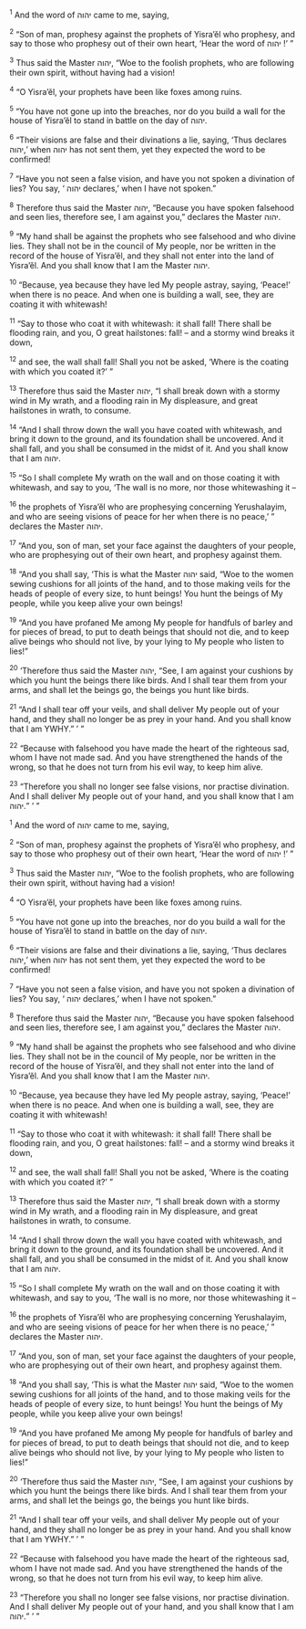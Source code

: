 <sup>1</sup> And the word of יהוה came to me, saying,

<sup>2</sup> “Son of man, prophesy against the prophets of Yisra’ĕl who prophesy, and say to those who prophesy out of their own heart, ‘Hear the word of יהוה !’ ”

<sup>3</sup> Thus said the Master יהוה, “Woe to the foolish prophets, who are following their own spirit, without having had a vision!

<sup>4</sup> “O Yisra’ĕl, your prophets have been like foxes among ruins.

<sup>5</sup> “You have not gone up into the breaches, nor do you build a wall for the house of Yisra’ĕl to stand in battle on the day of יהוה.

<sup>6</sup> “Their visions are false and their divinations a lie, saying, ‘Thus declares יהוה,’ when יהוה has not sent them, yet they expected the word to be confirmed!

<sup>7</sup> “Have you not seen a false vision, and have you not spoken a divination of lies? You say, ‘ יהוה declares,’ when I have not spoken.”

<sup>8</sup> Therefore thus said the Master יהוה, “Because you have spoken falsehood and seen lies, therefore see, I am against you,” declares the Master יהוה.

<sup>9</sup> “My hand shall be against the prophets who see falsehood and who divine lies. They shall not be in the council of My people, nor be written in the record of the house of Yisra’ĕl, and they shall not enter into the land of Yisra’ĕl. And you shall know that I am the Master יהוה.

<sup>10</sup> “Because, yea because they have led My people astray, saying, ‘Peace!’ when there is no peace. And when one is building a wall, see, they are coating it with whitewash!

<sup>11</sup> “Say to those who coat it with whitewash: it shall fall! There shall be flooding rain, and you, O great hailstones: fall! – and a stormy wind breaks it down,

<sup>12</sup> and see, the wall shall fall! Shall you not be asked, ‘Where is the coating with which you coated it?’ ”

<sup>13</sup> Therefore thus said the Master יהוה, “I shall break down with a stormy wind in My wrath, and a flooding rain in My displeasure, and great hailstones in wrath, to consume.

<sup>14</sup> “And I shall throw down the wall you have coated with whitewash, and bring it down to the ground, and its foundation shall be uncovered. And it shall fall, and you shall be consumed in the midst of it. And you shall know that I am יהוה.

<sup>15</sup> “So I shall complete My wrath on the wall and on those coating it with whitewash, and say to you, ‘The wall is no more, nor those whitewashing it –

<sup>16</sup> the prophets of Yisra’ĕl who are prophesying concerning Yerushalayim, and who are seeing visions of peace for her when there is no peace,’ ” declares the Master יהוה.

<sup>17</sup> “And you, son of man, set your face against the daughters of your people, who are prophesying out of their own heart, and prophesy against them.

<sup>18</sup> “And you shall say, ‘This is what the Master יהוה said, “Woe to the women sewing cushions for all joints of the hand, and to those making veils for the heads of people of every size, to hunt beings! You hunt the beings of My people, while you keep alive your own beings!

<sup>19</sup> “And you have profaned Me among My people for handfuls of barley and for pieces of bread, to put to death beings that should not die, and to keep alive beings who should not live, by your lying to My people who listen to lies!”

<sup>20</sup> ‘Therefore thus said the Master יהוה, “See, I am against your cushions by which you hunt the beings there like birds. And I shall tear them from your arms, and shall let the beings go, the beings you hunt like birds.

<sup>21</sup> “And I shall tear off your veils, and shall deliver My people out of your hand, and they shall no longer be as prey in your hand. And you shall know that I am YWHY.” ’ ”

<sup>22</sup> “Because with falsehood you have made the heart of the righteous sad, whom I have not made sad. And you have strengthened the hands of the wrong, so that he does not turn from his evil way, to keep him alive.

<sup>23</sup> “Therefore you shall no longer see false visions, nor practise divination. And I shall deliver My people out of your hand, and you shall know that I am יהוה.” ’ ”

<sup>1</sup> And the word of יהוה came to me, saying,

<sup>2</sup> “Son of man, prophesy against the prophets of Yisra’ĕl who prophesy, and say to those who prophesy out of their own heart, ‘Hear the word of יהוה !’ ”

<sup>3</sup> Thus said the Master יהוה, “Woe to the foolish prophets, who are following their own spirit, without having had a vision!

<sup>4</sup> “O Yisra’ĕl, your prophets have been like foxes among ruins.

<sup>5</sup> “You have not gone up into the breaches, nor do you build a wall for the house of Yisra’ĕl to stand in battle on the day of יהוה.

<sup>6</sup> “Their visions are false and their divinations a lie, saying, ‘Thus declares יהוה,’ when יהוה has not sent them, yet they expected the word to be confirmed!

<sup>7</sup> “Have you not seen a false vision, and have you not spoken a divination of lies? You say, ‘ יהוה declares,’ when I have not spoken.”

<sup>8</sup> Therefore thus said the Master יהוה, “Because you have spoken falsehood and seen lies, therefore see, I am against you,” declares the Master יהוה.

<sup>9</sup> “My hand shall be against the prophets who see falsehood and who divine lies. They shall not be in the council of My people, nor be written in the record of the house of Yisra’ĕl, and they shall not enter into the land of Yisra’ĕl. And you shall know that I am the Master יהוה.

<sup>10</sup> “Because, yea because they have led My people astray, saying, ‘Peace!’ when there is no peace. And when one is building a wall, see, they are coating it with whitewash!

<sup>11</sup> “Say to those who coat it with whitewash: it shall fall! There shall be flooding rain, and you, O great hailstones: fall! – and a stormy wind breaks it down,

<sup>12</sup> and see, the wall shall fall! Shall you not be asked, ‘Where is the coating with which you coated it?’ ”

<sup>13</sup> Therefore thus said the Master יהוה, “I shall break down with a stormy wind in My wrath, and a flooding rain in My displeasure, and great hailstones in wrath, to consume.

<sup>14</sup> “And I shall throw down the wall you have coated with whitewash, and bring it down to the ground, and its foundation shall be uncovered. And it shall fall, and you shall be consumed in the midst of it. And you shall know that I am יהוה.

<sup>15</sup> “So I shall complete My wrath on the wall and on those coating it with whitewash, and say to you, ‘The wall is no more, nor those whitewashing it –

<sup>16</sup> the prophets of Yisra’ĕl who are prophesying concerning Yerushalayim, and who are seeing visions of peace for her when there is no peace,’ ” declares the Master יהוה.

<sup>17</sup> “And you, son of man, set your face against the daughters of your people, who are prophesying out of their own heart, and prophesy against them.

<sup>18</sup> “And you shall say, ‘This is what the Master יהוה said, “Woe to the women sewing cushions for all joints of the hand, and to those making veils for the heads of people of every size, to hunt beings! You hunt the beings of My people, while you keep alive your own beings!

<sup>19</sup> “And you have profaned Me among My people for handfuls of barley and for pieces of bread, to put to death beings that should not die, and to keep alive beings who should not live, by your lying to My people who listen to lies!”

<sup>20</sup> ‘Therefore thus said the Master יהוה, “See, I am against your cushions by which you hunt the beings there like birds. And I shall tear them from your arms, and shall let the beings go, the beings you hunt like birds.

<sup>21</sup> “And I shall tear off your veils, and shall deliver My people out of your hand, and they shall no longer be as prey in your hand. And you shall know that I am YWHY.” ’ ”

<sup>22</sup> “Because with falsehood you have made the heart of the righteous sad, whom I have not made sad. And you have strengthened the hands of the wrong, so that he does not turn from his evil way, to keep him alive.

<sup>23</sup> “Therefore you shall no longer see false visions, nor practise divination. And I shall deliver My people out of your hand, and you shall know that I am יהוה.” ’ ”

